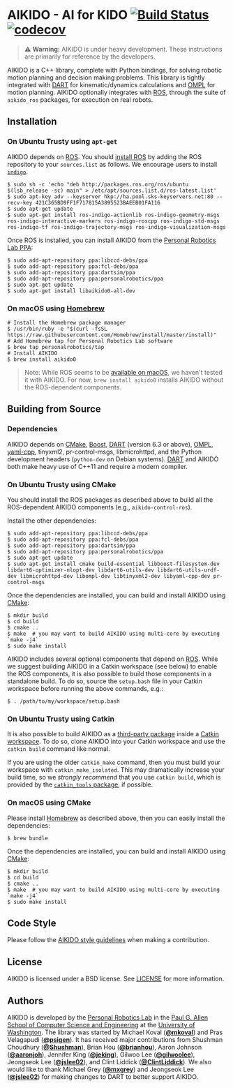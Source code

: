 # AIKIDO - AI for KIDO [![Build Status](https://travis-ci.org/personalrobotics/aikido.svg?branch=master)](https://travis-ci.org/personalrobotics/aikido) [![codecov](https://codecov.io/gh/personalrobotics/aikido/branch/master/graph/badge.svg)](https://codecov.io/gh/personalrobotics/aikido)

> :warning: **Warning:** AIKIDO is under heavy development. These instructions are
> primarily for reference by the developers.

AIKIDO is a C++ library, complete with Python bindings, for solving robotic motion
planning and decision making problems. This library is tightly integrated with
[DART] for kinematic/dynamics calculations and [OMPL] for motion planning. AIKIDO
optionally integrates with [ROS], through the suite of `aikido_ros` packages, for
execution on real robots.

## Installation

### On Ubuntu Trusty using `apt-get`

AIKIDO depends on [ROS]. You should [install ROS](http://wiki.ros.org/indigo/Installation/Ubuntu) by adding the ROS repository to your `sources.list` as follows. We encourage users to install [`indigo`](http://wiki.ros.org/indigo).
```shell
$ sudo sh -c 'echo "deb http://packages.ros.org/ros/ubuntu $(lsb_release -sc) main" > /etc/apt/sources.list.d/ros-latest.list'
$ sudo apt-key adv --keyserver hkp://ha.pool.sks-keyservers.net:80 --recv-key 421C365BD9FF1F717815A3895523BAEEB01FA116
$ sudo apt-get update
$ sudo apt-get install ros-indigo-actionlib ros-indigo-geometry-msgs ros-indigo-interactive-markers ros-indigo-roscpp ros-indigo-std-msgs ros-indigo-tf ros-indigo-trajectory-msgs ros-indigo-visualization-msgs
```

Once ROS is installed, you can install AIKIDO from the [Personal Robotics Lab PPA](https://launchpad.net/~personalrobotics/+archive/ubuntu/ppa):
```shell
$ sudo add-apt-repository ppa:libccd-debs/ppa
$ sudo add-apt-repository ppa:fcl-debs/ppa
$ sudo add-apt-repository ppa:dartsim/ppa
$ sudo add-apt-repository ppa:personalrobotics/ppa
$ sudo apt-get update
$ sudo apt-get install libaikido0-all-dev
```

### On macOS using [Homebrew]

```shell
# Install the Homebrew package manager
$ /usr/bin/ruby -e "$(curl -fsSL https://raw.githubusercontent.com/Homebrew/install/master/install)"
# Add Homebrew tap for Personal Robotics Lab software
$ brew tap personalrobotics/tap
# Install AIKIDO
$ brew install aikido0
```
> Note: While ROS seems to be [available on macOS](http://wiki.ros.org/indigo/Installation/OSX/Homebrew/Source), we haven't tested it with AIKIDO. For now, `brew install aikido0` installs AIKIDO without the ROS-dependent components.

## Building from Source

### Dependencies

AIKIDO depends on [CMake], [Boost], [DART] \(version 6.3 or above), [OMPL], [yaml-cpp](https://github.com/jbeder/yaml-cpp), tinyxml2, pr-control-msgs, libmicrohttpd, and the
Python development headers (`python-dev` on Debian systems). [DART] and AIKIDO both
make heavy use of C++11 and require a modern compiler.

### On Ubuntu Trusty using CMake

You should install the ROS packages as described above to build all the ROS-dependent AIKIDO components (e.g., `aikido-control-ros`).

Install the other dependencies:
```shell
$ sudo add-apt-repository ppa:libccd-debs/ppa
$ sudo add-apt-repository ppa:fcl-debs/ppa
$ sudo add-apt-repository ppa:dartsim/ppa
$ sudo add-apt-repository ppa:personalrobotics/ppa
$ sudo apt-get update
$ sudo apt-get install cmake build-essential libboost-filesystem-dev libdart6-optimizer-nlopt-dev libdart6-utils-dev libdart6-utils-urdf-dev libmicrohttpd-dev libompl-dev libtinyxml2-dev libyaml-cpp-dev pr-control-msgs
```

Once the dependencies are installed, you can build and install AIKIDO using [CMake]:
```shell
$ mkdir build
$ cd build
$ cmake ..
$ make  # you may want to build AIKIDO using multi-core by executing `make -j4`
$ sudo make install
```

AIKIDO includes several optional components that depend on [ROS]. While we
suggest building AIKIDO in a Catkin workspace (see below) to enable the ROS
components, it is also possible to build those components in a standalone
build. To do so, source the `setup.bash` file in your Catkin workspace before
running the above commands, e.g.:
```shell
$ . /path/to/my/workspace/setup.bash
```

### On Ubuntu Trusty using Catkin

It is also possible to build AIKIDO as a [third-party package][REP-136] inside a
[Catkin workspace][Catkin Workspaces]. To do so, clone AIKIDO into your Catkin
workspace and use the `catkin build` command like normal.

If you are using the older `catkin_make` command, then you must build your workspace
with `catkin_make_isolated`. This may dramatically increase your build time, so we
*strongly recommend* that you use `catkin build`, which is provided by the
[`catkin_tools` package][Catkin Tools], if possible.

### On macOS using CMake

Please install [Homebrew] as described above, then you can easily install the dependencies:
```shell
$ brew bundle
```

Once the dependencies are installed, you can build and install AIKIDO using [CMake]:
```shell
$ mkdir build
$ cd build
$ cmake ..
$ make  # you may want to build AIKIDO using multi-core by executing `make -j4`
$ sudo make install
```

## Code Style

Please follow the [AIKIDO style guidelines](https://github.com/personalrobotics/aikido/blob/master/STYLE.md) when making a contribution.

## License

AIKIDO is licensed under a BSD license. See [LICENSE](./LICENSE) for more
information.

## Authors

AIKIDO is developed by the
[Personal Robotics Lab](https://personalrobotics.cs.washington.edu/) in the
[Paul G. Allen School of Computer Science and Engineering](https://www.cs.washington.edu/) at
the [University of Washington](https://www.washington.edu/).
The library was started by
Michael Koval ([**@mkoval**](https://github.com/mkoval))
and Pras Velagapudi ([**@psigen**](https://github.com/psigen)).
It has received major contributions from
Shushman Choudhury ([**@Shushman**](https://github.com/Shushman)),
Brian Hou ([**@brianhou**](https://github.com/brianhou)),
Aaron Johnson ([**@aaronjoh**](https://github.com/aaronjoh)),
Jennifer King ([**@jeking**](https://github.com/jeking04)),
Gilwoo Lee ([**@gilwoolee**](https://github.com/gilwoolee)),
Jeongseok Lee ([**@jslee02**](https://github.com/jslee02)),
and Clint Liddick ([**@ClintLiddick**](https://github.com/ClintLiddick)).
We also would like to thank
Michael Grey ([**@mxgrey**](https://github.com/mxgrey))
and Jeongseok Lee ([**@jslee02**](https://github.com/jslee02))
for making changes to DART to better support AIKIDO.


[DART]: http://dartsim.github.io/
[OMPL]: http://ompl.kavrakilab.org/
[ROS]: http://ros.org/
[CMake]: http://www.cmake.org/
[Boost]: http://www.boost.org/
[REP-136]: http://www.ros.org/reps/rep-0136.html
[Catkin Workspaces]: http://wiki.ros.org/catkin/workspaces
[Catkin Tools]: http://catkin-tools.readthedocs.org/en/latest/
[Homebrew]: https://brew.sh/
